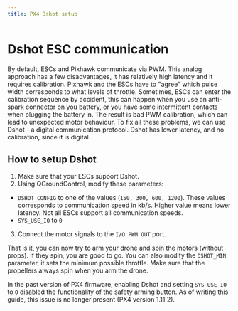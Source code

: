 ```yaml
---
title: PX4 Dshot setup
---
```


# Dshot ESC communication

By default, ESCs and Pixhawk communicate via PWM.
This analog approach has a few disadvantages, it has relatively high latency and it requires calibration.
Pixhawk and the ESCs have to "agree" which pulse width corresponds to what levels of throttle.
Sometimes, ESCs can enter the calibration sequence by accident, this can happen when you use an anti-spark connector on you battery, or you have some intermittent contacts when plugging the battery in.
The result is bad PWM calibration, which can lead to unexpected motor behaviour.
To fix all these problems, we can use Dshot - a digital communication protocol.
Dshot has lower latency, and no calibration, since it is digital.

## How to setup Dshot

1. Make sure that your ESCs support Dshot.
2. Using QGroundControl, modify these parameters:
  * `DSHOT_CONFIG` to one of the values (`150, 300, 600, 1200`). These values corresponds to communication speed in kb/s. Higher value means lower latency. Not all ESCs support all communication speeds.
  * `SYS_USE_IO` to `0`
3. Connect the motor signals to the `I/O PWM OUT` port.

That is it, you can now try to arm your drone and spin the motors (without props).
If they spin, you are good to go.
You can also modify the `DSHOT_MIN` parameter, it sets the minimum possible throttle.
Make sure that the propellers always spin when you arm the drone.

In the past version of PX4 firmware, enabling Dshot and setting `SYS_USE_IO` to `0` disabled the functionality of the safety arming button. As of writing this guide, this issue is no longer present (PX4 version 1.11.2).

